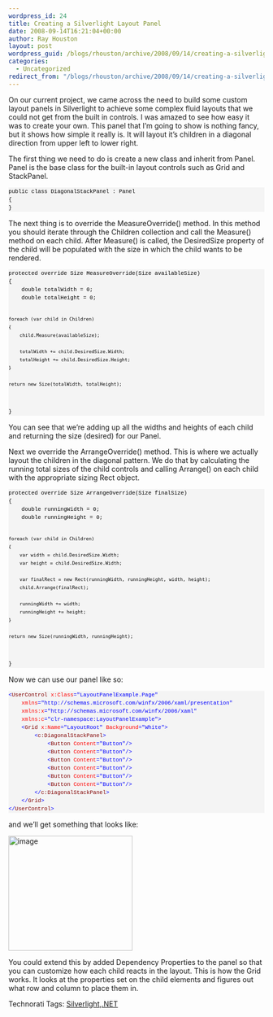 ```yaml
---
wordpress_id: 24
title: Creating a Silverlight Layout Panel
date: 2008-09-14T16:21:04+00:00
author: Ray Houston
layout: post
wordpress_guid: /blogs/rhouston/archive/2008/09/14/creating-a-silverlight-layout-panel.aspx
categories:
  - Uncategorized
redirect_from: "/blogs/rhouston/archive/2008/09/14/creating-a-silverlight-layout-panel.aspx/"
---
```

On our current project, we came across the need to build some custom layout panels in Silverlight to achieve some complex fluid layouts that we could not get from the built in controls. I was amazed to see how easy it was to create your own. This panel that I&#8217;m going to show is nothing fancy, but it shows how simple it really is. It will layout it&#8217;s children in a diagonal direction from upper left to lower right.

The first thing we need to do is create a new class and inherit from Panel. Panel is the base class for the built-in layout controls such as Grid and StackPanel.

<div>
  <pre style="padding-right: 0px;padding-left: 0px;font-size: 8pt;padding-bottom: 0px;margin: 0em;overflow: visible;width: 100%;color: black;border-top-style: none;line-height: 12pt;padding-top: 0px;font-family: consolas, 'Courier New', courier, monospace;border-right-style: none;border-left-style: none;background-color: #f4f4f4;border-bottom-style: none">public class DiagonalStackPanel : Panel
{
}</pre>
</div>

The next thing is to override the MeasureOverride() method. In this method you should iterate through the Children collection and call the Measure() method on each child. After Measure() is called, the DesiredSize property of the child will be populated with the size in which the child wants to be rendered.

<div>
  <pre style="padding-right: 0px;padding-left: 0px;font-size: 8pt;padding-bottom: 0px;margin: 0em;overflow: visible;width: 100%;color: black;border-top-style: none;line-height: 12pt;padding-top: 0px;font-family: consolas, 'Courier New', courier, monospace;border-right-style: none;border-left-style: none;background-color: #f4f4f4;border-bottom-style: none">protected override Size MeasureOverride(Size availableSize)
{
    double totalWidth = 0;
    double totalHeight = 0;

    foreach (var child in Children)
    {
        child.Measure(availableSize);

        totalWidth += child.DesiredSize.Width;
        totalHeight += child.DesiredSize.Height;
    }

    return new Size(totalWidth, totalHeight);
}
</pre>
</div>

You can see that we&#8217;re adding up all the widths and heights of each child and returning the size (desired) for our Panel.

Next we override the ArrangeOverride() method. This is where we actually layout the children in the diagonal pattern. We do that by calculating the running total sizes of the child controls and calling Arrange() on each child with the appropriate sizing Rect object.

<div>
  <pre style="padding-right: 0px;padding-left: 0px;font-size: 8pt;padding-bottom: 0px;margin: 0em;overflow: visible;width: 100%;color: black;border-top-style: none;line-height: 12pt;padding-top: 0px;font-family: consolas, 'Courier New', courier, monospace;border-right-style: none;border-left-style: none;background-color: #f4f4f4;border-bottom-style: none">protected override Size ArrangeOverride(Size finalSize)
{
    double runningWidth = 0;
    double runningHeight = 0;

    foreach (var child in Children)
    {
        var width = child.DesiredSize.Width;
        var height = child.DesiredSize.Width;

        var finalRect = new Rect(runningWidth, runningHeight, width, height);
        child.Arrange(finalRect);

        runningWidth += width;
        runningHeight += height;
    }

    return new Size(runningWidth, runningHeight);
}
</pre>
</div>

Now we can use our panel like so:

<div>
  <pre style="padding-right: 0px;padding-left: 0px;font-size: 8pt;padding-bottom: 0px;margin: 0em;overflow: visible;width: 100%;color: black;border-top-style: none;line-height: 12pt;padding-top: 0px;font-family: consolas, 'Courier New', courier, monospace;border-right-style: none;border-left-style: none;background-color: #f4f4f4;border-bottom-style: none"><span style="color: #0000ff">&lt;</span><span style="color: #800000">UserControl</span> <span style="color: #ff0000">x:Class</span><span style="color: #0000ff">="LayoutPanelExample.Page"</span>
    <span style="color: #ff0000">xmlns</span><span style="color: #0000ff">="http://schemas.microsoft.com/winfx/2006/xaml/presentation"</span> 
    <span style="color: #ff0000">xmlns:x</span><span style="color: #0000ff">="http://schemas.microsoft.com/winfx/2006/xaml"</span> 
    <span style="color: #ff0000">xmlns:c</span><span style="color: #0000ff">="clr-namespace:LayoutPanelExample"</span><span style="color: #0000ff">&gt;</span>
    <span style="color: #0000ff">&lt;</span><span style="color: #800000">Grid</span> <span style="color: #ff0000">x:Name</span><span style="color: #0000ff">="LayoutRoot"</span> <span style="color: #ff0000">Background</span><span style="color: #0000ff">="White"</span><span style="color: #0000ff">&gt;</span>
        <span style="color: #0000ff">&lt;</span><span style="color: #800000">c:DiagonalStackPanel</span><span style="color: #0000ff">&gt;</span>
            <span style="color: #0000ff">&lt;</span><span style="color: #800000">Button</span> <span style="color: #ff0000">Content</span><span style="color: #0000ff">="Button"</span><span style="color: #0000ff">/&gt;</span>
            <span style="color: #0000ff">&lt;</span><span style="color: #800000">Button</span> <span style="color: #ff0000">Content</span><span style="color: #0000ff">="Button"</span><span style="color: #0000ff">/&gt;</span>
            <span style="color: #0000ff">&lt;</span><span style="color: #800000">Button</span> <span style="color: #ff0000">Content</span><span style="color: #0000ff">="Button"</span><span style="color: #0000ff">/&gt;</span>
            <span style="color: #0000ff">&lt;</span><span style="color: #800000">Button</span> <span style="color: #ff0000">Content</span><span style="color: #0000ff">="Button"</span><span style="color: #0000ff">/&gt;</span>
            <span style="color: #0000ff">&lt;</span><span style="color: #800000">Button</span> <span style="color: #ff0000">Content</span><span style="color: #0000ff">="Button"</span><span style="color: #0000ff">/&gt;</span>
            <span style="color: #0000ff">&lt;</span><span style="color: #800000">Button</span> <span style="color: #ff0000">Content</span><span style="color: #0000ff">="Button"</span><span style="color: #0000ff">/&gt;</span>
        <span style="color: #0000ff">&lt;/</span><span style="color: #800000">c:DiagonalStackPanel</span><span style="color: #0000ff">&gt;</span>
    <span style="color: #0000ff">&lt;/</span><span style="color: #800000">Grid</span><span style="color: #0000ff">&gt;</span>
<span style="color: #0000ff">&lt;/</span><span style="color: #800000">UserControl</span><span style="color: #0000ff">&gt;</span></pre>
</div>

and we&#8217;ll get something that looks like:

[<img style="border-top-width: 0px;border-left-width: 0px;border-bottom-width: 0px;border-right-width: 0px" height="226" alt="image" src="https://lostechies.com/content/rayhouston/uploads/2011/03CreatingaSilverlightLayoutPanel_A7C9/image_thumb.png" width="244" border="0" />](https://lostechies.com/content/rayhouston/uploads/2011/03CreatingaSilverlightLayoutPanel_A7C9/image_2.png) 

You could extend this by added Dependency Properties to the panel so that you can customize how each child reacts in the layout. This is how the Grid works. It looks at the properties set on the child elements and figures out what row and column to place them in.

<div class="wlWriterSmartContent" style="padding-right: 0px;padding-left: 0px;padding-bottom: 0px;margin: 0px;padding-top: 0px">
  Technorati Tags: <a href="http://technorati.com/tags/Silverlight" rel="tag">Silverlight</a>,<a href="http://technorati.com/tags/.NET" rel="tag">.NET</a>
</div>